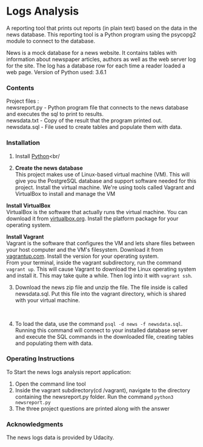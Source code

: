 # Logs Analysis
A reporting tool that prints out reports (in plain text) based on the data in the news database. This reporting tool is a Python program using the psycopg2 module to connect to the database.

News is a mock database for a news website. It contains tables with information about newspaper articles, authors as well as the web server log for the site. The log has a database row for each time a reader loaded a web page.
Version of Python used: 3.6.1

### Contents
Project files : <br/>
newsreport.py - Python program file that connects to the news database and executes the sql to print to results.<br/>
newsdata.txt - Copy of the result that the program printed out.<br/>
newsdata.sql - File used to create tables and populate them with data.


### Installation
1. Install [Python](https://www.python.org )<br/

2. **Create the news database** <Br/>
This project makes use of Linux-based virtual machine (VM). This will give you the PostgreSQL database and support software needed for this project.  Install the virtual machine.  We're using tools called Vagrant and VirtualBox to install and manage the VM

**Install VirtualBox** <br/>
VirtualBox is the software that actually runs the virtual machine. You can download it from [virtualbox.org](https://www.virtualbox.org/wiki/Downloads). Install the platform package for your operating system.

**Install Vagrant**<br/>
Vagrant is the software that configures the VM and lets share files between your host computer and the VM's filesystem. Download it from [vagrantup.com](https://www.vagrantup.com/downloads.html). Install the version for your operating system.<br/>
From your terminal, inside the vagrant subdirectory, run the command `vagrant up`. This will cause Vagrant to download the Linux operating system and install it. This may take quite a while. Then log into it with `vagrant ssh`.

3. Download the news zip file and unzip the file. The file inside is called newsdata.sql. Put this file into the vagrant directory, which is shared with your virtual machine.
<br/>

4. To load the data, use the command `psql -d news -f newsdata.sql`. Running this command will connect to your installed database server and execute the SQL commands in the downloaded file, creating tables and populating them with data.

### Operating Instructions
To Start the news logs analysis report application:<br/>
1. Open the command line tool<br/>
2. Inside the vagrant subdirectory(cd /vagrant), navigate to the directory containing the newsreport.py folder. Run the command `python3 newsreport.py`<br/>
3. The three project questions are printed along with the answer


### Acknowledgments
The news logs data is provided by Udacity.
